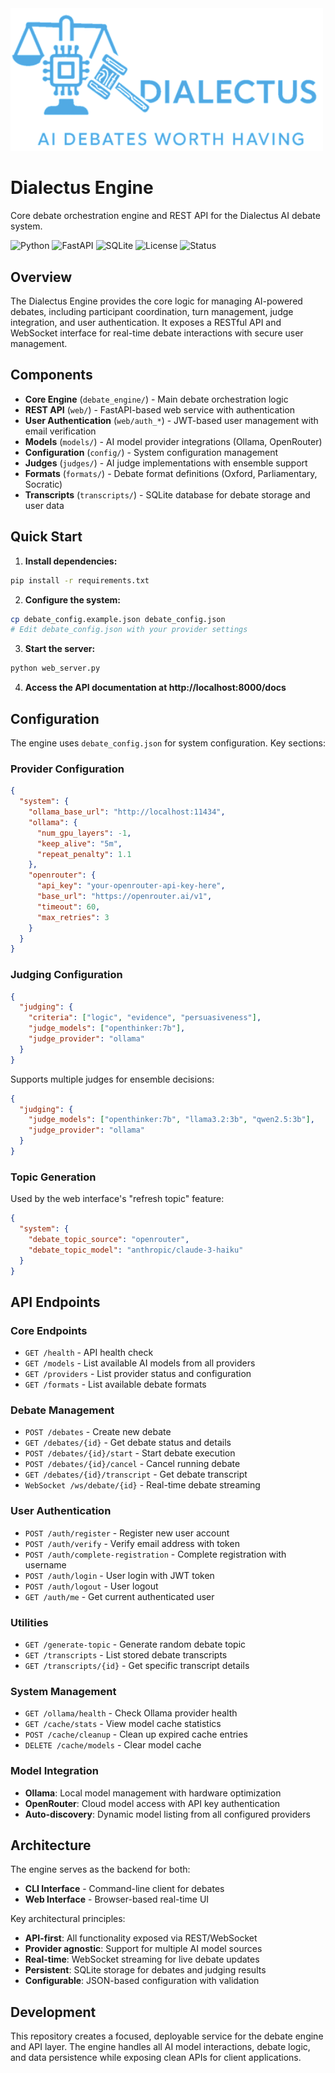 <img src="./assets/logo.png" alt="Dialectus Engine" width="500">

<br />

# Dialectus Engine

Core debate orchestration engine and REST API for the Dialectus AI debate system.

![Python](https://img.shields.io/badge/python-3.8+-blue.svg)
![FastAPI](https://img.shields.io/badge/FastAPI-0.100+-009688.svg)
![SQLite](https://img.shields.io/badge/database-SQLite-003B57.svg)
![License](https://img.shields.io/badge/license-MIT-green.svg)
![Status](https://img.shields.io/badge/status-Production%20Ready-brightgreen.svg)

## Overview

The Dialectus Engine provides the core logic for managing AI-powered debates, including participant coordination, turn management, judge integration, and user authentication. It exposes a RESTful API and WebSocket interface for real-time debate interactions with secure user management.

## Components

- **Core Engine** (`debate_engine/`) - Main debate orchestration logic
- **REST API** (`web/`) - FastAPI-based web service with authentication
- **User Authentication** (`web/auth_*`) - JWT-based user management with email verification
- **Models** (`models/`) - AI model provider integrations (Ollama, OpenRouter)
- **Configuration** (`config/`) - System configuration management
- **Judges** (`judges/`) - AI judge implementations with ensemble support
- **Formats** (`formats/`) - Debate format definitions (Oxford, Parliamentary, Socratic)
- **Transcripts** (`transcripts/`) - SQLite database for debate storage and user data

## Quick Start

1. **Install dependencies:**
```bash
pip install -r requirements.txt
```

2. **Configure the system:**
```bash
cp debate_config.example.json debate_config.json
# Edit debate_config.json with your provider settings
```

3. **Start the server:**
```bash
python web_server.py
```

4. **Access the API documentation at http://localhost:8000/docs**

## Configuration

The engine uses `debate_config.json` for system configuration. Key sections:

### Provider Configuration

```json
{
  "system": {
    "ollama_base_url": "http://localhost:11434",
    "ollama": {
      "num_gpu_layers": -1,
      "keep_alive": "5m",
      "repeat_penalty": 1.1
    },
    "openrouter": {
      "api_key": "your-openrouter-api-key-here",
      "base_url": "https://openrouter.ai/v1",
      "timeout": 60,
      "max_retries": 3
    }
  }
}
```

### Judging Configuration

```json
{
  "judging": {
    "criteria": ["logic", "evidence", "persuasiveness"],
    "judge_models": ["openthinker:7b"],
    "judge_provider": "ollama"
  }
}
```

Supports multiple judges for ensemble decisions:
```json
{
  "judging": {
    "judge_models": ["openthinker:7b", "llama3.2:3b", "qwen2.5:3b"],
    "judge_provider": "ollama"
  }
}
```

### Topic Generation

Used by the web interface's "refresh topic" feature:
```json
{
  "system": {
    "debate_topic_source": "openrouter",
    "debate_topic_model": "anthropic/claude-3-haiku"
  }
}
```

## API Endpoints

### Core Endpoints
- `GET /health` - API health check
- `GET /models` - List available AI models from all providers
- `GET /providers` - List provider status and configuration
- `GET /formats` - List available debate formats

### Debate Management
- `POST /debates` - Create new debate
- `GET /debates/{id}` - Get debate status and details
- `POST /debates/{id}/start` - Start debate execution
- `POST /debates/{id}/cancel` - Cancel running debate
- `GET /debates/{id}/transcript` - Get debate transcript
- `WebSocket /ws/debate/{id}` - Real-time debate streaming

### User Authentication
- `POST /auth/register` - Register new user account
- `POST /auth/verify` - Verify email address with token
- `POST /auth/complete-registration` - Complete registration with username
- `POST /auth/login` - User login with JWT token
- `POST /auth/logout` - User logout
- `GET /auth/me` - Get current authenticated user

### Utilities
- `GET /generate-topic` - Generate random debate topic
- `GET /transcripts` - List stored debate transcripts
- `GET /transcripts/{id}` - Get specific transcript details

### System Management
- `GET /ollama/health` - Check Ollama provider health
- `GET /cache/stats` - View model cache statistics
- `POST /cache/cleanup` - Clean up expired cache entries
- `DELETE /cache/models` - Clear model cache

### Model Integration
- **Ollama**: Local model management with hardware optimization
- **OpenRouter**: Cloud model access with API key authentication
- **Auto-discovery**: Dynamic model listing from all configured providers

## Architecture

The engine serves as the backend for both:
- **CLI Interface** - Command-line client for debates
- **Web Interface** - Browser-based real-time UI

Key architectural principles:
- **API-first**: All functionality exposed via REST/WebSocket
- **Provider agnostic**: Support for multiple AI model sources
- **Real-time**: WebSocket streaming for live debate updates
- **Persistent**: SQLite storage for debates and judging results
- **Configurable**: JSON-based configuration with validation

## Development

This repository creates a focused, deployable service for the debate engine and API layer. The engine handles all AI model interactions, debate logic, and data persistence while exposing clean APIs for client applications.
